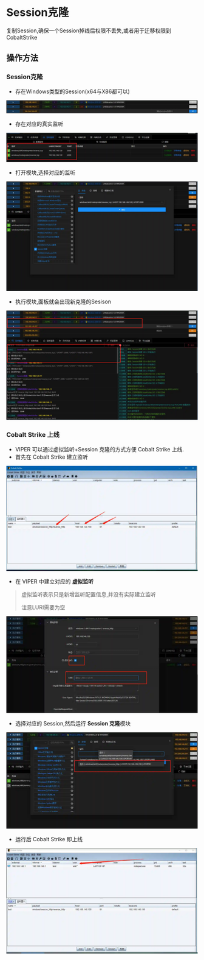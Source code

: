 # Session克隆

复制Session,确保一个Session掉线后权限不丢失,或者用于迁移权限到CobaltStrike

## 操作方法

### Session克隆

+ 存在Windows类型的Session(x64与X86都可以)

![](img\DefenseEvasion_ProcessInjection_SessionClone\1.webp)

+ 存在对应的真实监听

![](img\DefenseEvasion_ProcessInjection_SessionClone\2.webp)

+ 打开模块,选择对应的监听

![](img\DefenseEvasion_ProcessInjection_SessionClone\3.webp)

+ 执行模块,面板就会出现新克隆的Sesison

![](img\DefenseEvasion_ProcessInjection_SessionClone\4.webp)

### Cobalt Strike 上线

+ VIPER 可以通过虚拟监听+Session 克隆的方式方便 Cobalt Strike 上线.
+ 首先在 Cobalt Strike 建立监听

![](img\DefenseEvasion_ProcessInjection_SessionClone\5.webp)

+ 在 VIPER 中建立对应的 **虚拟监听**

> 虚拟监听表示只是新增监听配置信息,并没有实际建立监听
>
> 注意LURI需要为空
>

![](img\DefenseEvasion_ProcessInjection_SessionClone\6.webp)

+ 选择对应的 Session,然后运行 **Session 克隆**模块

![](img\DefenseEvasion_ProcessInjection_SessionClone\7.webp)

+ 运行后 Cobalt Strike 即上线

![](img\DefenseEvasion_ProcessInjection_SessionClone\8.webp)


